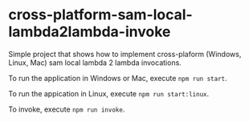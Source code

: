 # cross-platform-sam-local-lambda2lambda-invoke

Simple project that shows how to implement cross-plaform (Windows, Linux, Mac) sam local lambda 2 lambda invocations.

To run the application in Windows or Mac, execute `npm run start`.

To run the appication in Linux, execute `npm run start:linux`.

To invoke, execute `npm run invoke`.
